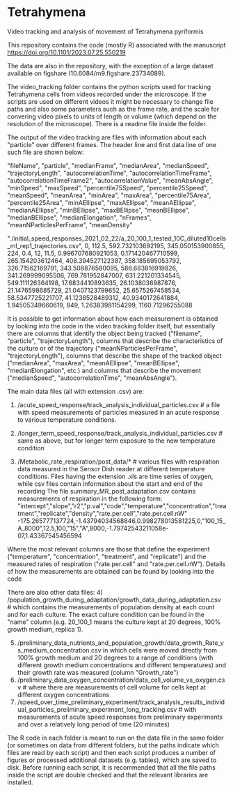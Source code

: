 # Tetrahymena
Video tracking and analysis of movement of Tetrahymena pyriformis

This repository contains the code (mostly R) associated with the manuscript
https://doi.org/10.1101/2023.07.25.550219 

The data are also in the repository, with the exception of a large dataset available on figshare (10.6084/m9.figshare.23734089).

The video_tracking folder contains the python scripts used for tracking Tetrahymena cells from videos recorded under the microscope. If the scripts are used on different videos it might be necessary to change file paths and also some parameters such as the frame rate, and the scale for convering video pixels to units of length or volume (which depend on the resolution of the microscope). There is a readme file inside the folder.

The output of the video tracking are files with information about each "particle" over different frames. The header line and first data line of one such file are shown below:

"fileName", "particle", "medianFrame", "medianArea", "medianSpeed", "trajectoryLength", "autocorrelationTime", "autocorrelationTimeFrame", "autocorrelationTimeFrame2", "autocorrelationValue", "meanAbsAngle", "minSpeed", "maxSpeed", "percentile75Speed", "percentile25Speed", "meanSpeed", "meanArea", "minArea", "maxArea", "percentile75Area", "percentile25Area", "minAEllipse", "maxAEllipse", "meanAEllipse", "medianAEllipse", "minBEllipse", "maxBEllipse", "meanBEllipse", "medianBEllipse", "medianElongation", "nFrames", "meanNParticlesPerFrame", "meanDensity"

"./initial_speed_responses_2021_02_22/a_20_100_1_tested_10C_diluted10cells_ml_rep1_trajectories.csv", 0, 112.5, 592.732103692195, 345.050153900855, 224, 0.4, 12, 11.5, 0.996707680921053, 0.171420467710599, 265.154203612464, 408.394527122387, 358.185695053792, 326.71562169791, 343.508876580095, 586.683816919826, 341.269999095506, 769.781952847007, 631.221201334545, 549.111126364198, 17.6834410893635, 26.1038036987876, 21.1476598685729, 21.0407123799652, 25.6575267458534, 58.5347725221707, 41.1238528489312, 40.9340172641884, 1.94505349660619, 849, 1.26383981154299, 1160.71296255088

It is possible to get information about how each measurement is obtained by looking into the code in the video tracking folder itself, but essentially there are columns that identify the object being tracked ("filename", "particle", "trajectoryLength"), columns that describe the characteristics of the culture or of the trajectory ("meanNParticlesPerFrame", "trajectoryLength"), columns that describe the shape of the tracked object ("medianArea", "maxArea", "meanAEllipse", "meanBEllipse", "medianElongation", etc.) and columns that describe the movement ("medianSpeed", "autocorrelationTime", "meanAbsAngle").

The main data files (all with extension .csv) are:
1) /acute_speed_response/track_analysis_individual_particles.csv # a file with speed measurements of particles measured in an acute response to various temperature conditions.
2) /longer_term_speed_response/track_analysis_individual_particles.csv # same as above, but for longer term exposure to the new temperature condition

3) /Metabolic_rate_respiration/post_data/* # various files with respiration data measured in the Sensor Dish reader at different temperature conditions. Files having the extension .xls are time series of oxygen, while csv files contain information about the start and end of the recording
The file summary_MR_post_adaptation.csv contains measurements of respiration in the following form:
"intercept","slope","r2","p.val","code","temperature","concentration","treatment","replicate","density","rate.per.cell","rate.per.cell.nW"
-175.265777137724,-1.43794034568846,0.998278013581225,0,"100_15_A_8000",12.5,100,"15","A",8000,-1.79742543211058e-07,1.43367545456594

Where the most relevant columns are those that define the experiment ("temperature", "concentration", "treatment", and "replicate") and the measured rates of respiration ("rate.per.cell" and "rate.per.cell.nW"). Details of how the measurements are obtained can be found by looking into the code 

There are also other data files:
4) /population_growth_during_adaptation/growth_data_during_adaptation.csv # which contains the measurements of population density at each count and for each culture. The exact culture condition can be found in the "name" column (e.g. 20_100_1 means the culture kept at 20 degrees, 100% growth medium, replica 1). 

5) /preliminary_data_nutrients_and_population_growth/data_growth_Rate_vs_medium_concentration.csv in which cells were moved directly from 100% growth medium and 20 degrees to a range of conditions (with different growth medium concentrations and different temperatures) and their growth rate was measured (column "Growth_rate")
6) /preliminary_data_oxygen_concentration/data_cell_volume_vs_oxygen.csv # where there are measurements of cell volume for cells kept at different oxygen concentrations
7) /speed_over_time_preliminary_experiment/track_analysis_results_individual_particles_preliminary_experiment_long_tracking.csv # with measurements of acute speed responses from preliminary experiments and over a relatively long period of time (20 minutes)

The R code in each folder is meant to run on the data file in the same folder (or sometimes on data from different folders, but the paths indicate which files are read by each script) and then each script produces a number of figures or processed additional datasets (e.g. tables), which are saved to disk. Before running each script, it is recommended that all the file paths inside the script are double checked and that the relevant libraries are installed.


